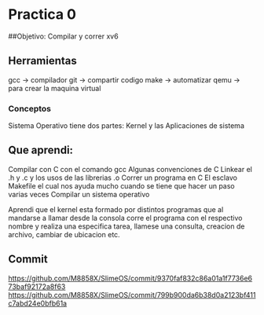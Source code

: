 # Practica 0
##Objetivo:
Compilar y correr xv6

## Herramientas
gcc -> compilador
git -> compartir codigo
make -> automatizar 
qemu -> para crear la maquina virtual


### Conceptos 

Sistema Operativo tiene dos partes: Kernel y las Aplicaciones de sistema

## Que aprendi:
Compilar con C con el comando gcc
Algunas convenciones de C
Linkear el .h y .c y los usos de las librerias .o
Correr un programa en C
El esclavo Makefile el cual nos ayuda mucho cuando se tiene que hacer un paso varias veces
Compilar un sistema operativo


Aprendi que el kernel esta formado por distintos programas que al mandarse a llamar desde la consola corre el programa con el respectivo
nombre y realiza una especifica tarea, llamese una consulta, creacion de archivo, cambiar de ubicacion etc.

## Commit
https://github.com/M8858X/SlimeOS/commit/9370faf832c86a01a1f7736e673baf92172a8f63
https://github.com/M8858X/SlimeOS/commit/799b900da6b38d0a2123bf411c7abd24e0bfb61a



